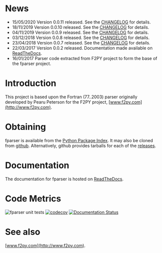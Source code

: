 # News #

  * 15/05/2020 Version 0.0.11 released. See the [CHANGELOG](CHANGELOG.md)
    for details.
  * 18/11/2019 Version 0.0.10 released. See the [CHANGELOG](CHANGELOG.md)
    for details.
  * 04/11/2019 Version 0.0.9 released. See the [CHANGELOG](CHANGELOG.md)
    for details.
  * 03/12/2018 Version 0.0.8 released. See the [CHANGELOG](CHANGELOG.md)
    for details.
  * 23/04/2018 Version 0.0.7 released. See the [CHANGELOG](CHANGELOG.md)
    for details.
  * 22/03/2017 Version 0.0.2 released. Documentation made available
    on [ReadTheDocs](http://fparser.readthedocs.io).
  * 16/01/2017 Parser code extracted from F2PY project to form the
    base of the fparser project.

# Introduction #

This project is based upon the Fortran (77..2003) parser originally
developed by Pearu Peterson for the F2PY project,
[www.f2py.com](http://www.f2py.com).

# Obtaining #

fparser is available from the [Python Package Index](https://pypi.python.org/pypi/fparser).
It may also be cloned from [github](https://github.com/stfc/fparser). Alternatively, github provides
tarballs for each of the [releases](https://github.com/stfc/fparser/releases).

# Documentation #

The documentation for fparser is hosted on [ReadTheDocs](http://fparser.readthedocs.io).

# Code Metrics #

![fparser unit tests](https://github.com/stfc/fparser/workflows/fparser%20unit%20tests/badge.svg)
[![codecov](https://codecov.io/gh/stfc/fparser/branch/master/graph/badge.svg?token=x0abs66TST)](https://codecov.io/gh/stfc/fparser)
[![Documentation Status](https://readthedocs.org/projects/fparser/badge/?version=stable)](http://fparser.readthedocs.io/en/stable/?badge=stable)

# See also #

[www.f2py.com](http://www.f2py.com).
